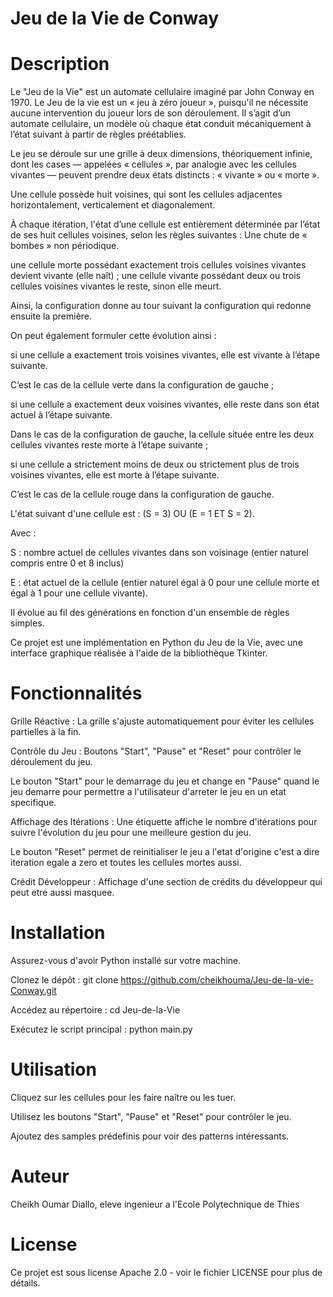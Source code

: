 # Jeu de la Vie de Conway

# Description
Le "Jeu de la Vie" est un automate cellulaire imaginé par John Conway en 1970.
Le Jeu de la vie est un « jeu à zéro joueur », puisqu'il ne nécessite aucune intervention du joueur lors de son déroulement. Il s’agit d’un automate cellulaire, un modèle où chaque état conduit mécaniquement à l’état suivant à partir de règles préétablies.

Le jeu se déroule sur une grille à deux dimensions, théoriquement infinie, dont les cases — appelées « cellules », par analogie avec les cellules vivantes — peuvent prendre deux états distincts : « vivante » ou « morte ».

Une cellule possède huit voisines, qui sont les cellules adjacentes horizontalement, verticalement et diagonalement.

À chaque itération, l'état d’une cellule est entièrement déterminée par l’état de ses huit cellules voisines, selon les règles suivantes :
Une chute de « bombes » non périodique.

une cellule morte possédant exactement trois cellules voisines vivantes devient vivante (elle naît) ;
une cellule vivante possédant deux ou trois cellules voisines vivantes le reste, sinon elle meurt.

Ainsi, la configuration  donne au tour suivant la configuration  qui redonne ensuite la première.

On peut également formuler cette évolution ainsi :

si une cellule a exactement trois voisines vivantes, elle est vivante à l’étape suivante.

C’est le cas de la cellule verte dans la configuration de gauche ;

si une cellule a exactement deux voisines vivantes, elle reste dans son état actuel à l’étape suivante.

Dans le cas de la configuration de gauche, la cellule située entre les deux cellules vivantes reste morte à l’étape suivante ;

si une cellule a strictement moins de deux ou strictement plus de trois voisines vivantes, elle est morte à l’étape suivante.

C’est le cas de la cellule rouge dans la configuration de gauche.

L'état suivant d'une cellule est : (S = 3) OU (E = 1 ET S = 2).

Avec :

S : nombre actuel de cellules vivantes dans son voisinage (entier naturel compris entre 0 et 8 inclus) 

E : état actuel de la cellule (entier naturel égal à 0 pour une cellule morte et égal à 1 pour une cellule vivante).

Il évolue au fil des générations en fonction d'un ensemble de règles simples.

Ce projet est une implémentation en Python du Jeu de la Vie, avec une interface graphique réalisée à l'aide de la bibliothèque Tkinter.


# Fonctionnalités

Grille Réactive : La grille s'ajuste automatiquement pour éviter les cellules partielles à la fin.

Contrôle du Jeu : Boutons "Start", "Pause" et "Reset" pour contrôler le déroulement du jeu.

Le bouton "Start" pour le demarrage du jeu et change en "Pause" quand le jeu demarre pour permettre a l'utilisateur d'arreter le jeu en un etat specifique.

Affichage des Itérations : Une étiquette affiche le nombre d'itérations pour suivre l'évolution du jeu pour une meilleure gestion du jeu.

Le bouton "Reset" permet de reinitialiser le jeu a l'etat d'origine c'est a dire iteration egale a zero et toutes les cellules mortes aussi.

Crédit Développeur : Affichage d'une section de crédits du développeur qui peut etre aussi masquee.


# Installation

Assurez-vous d'avoir Python installé sur votre machine.

Clonez le dépôt : git clone https://github.com/cheikhouma/Jeu-de-la-vie-Conway.git

Accédez au répertoire : cd Jeu-de-la-Vie

Exécutez le script principal : python main.py

# Utilisation
Cliquez sur les cellules pour les faire naître ou les tuer.

Utilisez les boutons "Start", "Pause" et "Reset" pour contrôler le jeu.

Ajoutez des samples prédefinis pour voir des patterns intéressants.
# Auteur
Cheikh Oumar Diallo, eleve ingenieur a l'Ecole Polytechnique de Thies
# License
Ce projet est sous license Apache 2.0 - voir le fichier LICENSE pour plus de détails.
